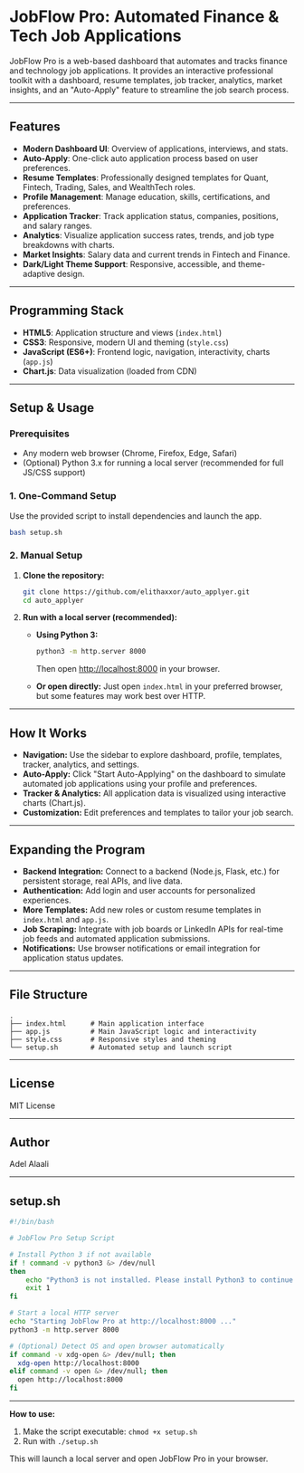 

# JobFlow Pro: Automated Finance & Tech Job Applications

JobFlow Pro is a web-based dashboard that automates and tracks finance and technology job applications. It provides an interactive professional toolkit with a dashboard, resume templates, job tracker, analytics, market insights, and an "Auto-Apply" feature to streamline the job search process.

---

## Features

- **Modern Dashboard UI**: Overview of applications, interviews, and stats.
- **Auto-Apply**: One-click auto application process based on user preferences.
- **Resume Templates**: Professionally designed templates for Quant, Fintech, Trading, Sales, and WealthTech roles.
- **Profile Management**: Manage education, skills, certifications, and preferences.
- **Application Tracker**: Track application status, companies, positions, and salary ranges.
- **Analytics**: Visualize application success rates, trends, and job type breakdowns with charts.
- **Market Insights**: Salary data and current trends in Fintech and Finance.
- **Dark/Light Theme Support**: Responsive, accessible, and theme-adaptive design.

---

## Programming Stack

- **HTML5**: Application structure and views (`index.html`)
- **CSS3**: Responsive, modern UI and theming (`style.css`)
- **JavaScript (ES6+)**: Frontend logic, navigation, interactivity, charts (`app.js`)
- **Chart.js**: Data visualization (loaded from CDN)

---

## Setup & Usage

### Prerequisites

- Any modern web browser (Chrome, Firefox, Edge, Safari)
- (Optional) Python 3.x for running a local server (recommended for full JS/CSS support)

### 1. One-Command Setup

Use the provided script to install dependencies and launch the app.

```bash
bash setup.sh
```

### 2. Manual Setup

1. **Clone the repository:**
    ```bash
    git clone https://github.com/elithaxxor/auto_applyer.git
    cd auto_applyer
    ```

2. **Run with a local server (recommended):**

    - **Using Python 3:**
        ```bash
        python3 -m http.server 8000
        ```
        Then open [http://localhost:8000](http://localhost:8000) in your browser.

    - **Or open directly:**
        Just open `index.html` in your preferred browser, but some features may work best over HTTP.

---

## How It Works

- **Navigation:** Use the sidebar to explore dashboard, profile, templates, tracker, analytics, and settings.
- **Auto-Apply:** Click "Start Auto-Applying" on the dashboard to simulate automated job applications using your profile and preferences.
- **Tracker & Analytics:** All application data is visualized using interactive charts (Chart.js).
- **Customization:** Edit preferences and templates to tailor your job search.

---

## Expanding the Program

- **Backend Integration:** Connect to a backend (Node.js, Flask, etc.) for persistent storage, real APIs, and live data.
- **Authentication:** Add login and user accounts for personalized experiences.
- **More Templates:** Add new roles or custom resume templates in `index.html` and `app.js`.
- **Job Scraping:** Integrate with job boards or LinkedIn APIs for real-time job feeds and automated application submissions.
- **Notifications:** Use browser notifications or email integration for application status updates.

---

## File Structure

```
.
├── index.html      # Main application interface
├── app.js          # Main JavaScript logic and interactivity
├── style.css       # Responsive styles and theming
└── setup.sh        # Automated setup and launch script
```

---

## License

MIT License

---

## Author

Adel Alaali

---

## setup.sh

```bash
#!/bin/bash

# JobFlow Pro Setup Script

# Install Python 3 if not available
if ! command -v python3 &> /dev/null
then
    echo "Python3 is not installed. Please install Python3 to continue."
    exit 1
fi

# Start a local HTTP server
echo "Starting JobFlow Pro at http://localhost:8000 ..."
python3 -m http.server 8000

# (Optional) Detect OS and open browser automatically
if command -v xdg-open &> /dev/null; then
  xdg-open http://localhost:8000
elif command -v open &> /dev/null; then
  open http://localhost:8000
fi
```

---

**How to use:**  
1. Make the script executable: `chmod +x setup.sh`  
2. Run with `./setup.sh`  

This will launch a local server and open JobFlow Pro in your browser.
